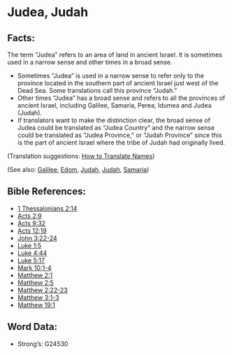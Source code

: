 # Judea, Judah

## Facts:

The term “Judea” refers to an area of land in ancient Israel. It is sometimes used in a narrow sense and other times in a broad sense.

* Sometimes “Judea” is used in a narrow sense to refer only to the province located in the southern part of ancient Israel just west of the Dead Sea. Some translations call this province “Judah.”
* Other times “Judea” has a broad sense and refers to all the provinces of ancient Israel, including Galilee, Samaria, Perea, Idumea and Judea (Judah).
* If translators want to make the distinction clear, the broad sense of Judea could be translated as “Judea Country” and the narrow sense could be translated as “Judea Province,” or “Judah Province” since this is the part of ancient Israel where the tribe of Judah had originally lived.

(Translation suggestions: [How to Translate Names](rc://en/ta/man/translate/translate-names))

(See also: [Galilee](../names/galilee.md), [Edom](../names/edom.md), [Judah](../names/judah.md), [Judah](../names/kingdomofjudah.md), [Samaria](../names/samaria.md))

## Bible References:

* [1 Thessalonians 2:14](rc://en/tn/help/1th/02/14)
* [Acts 2:9](rc://en/tn/help/act/02/09)
* [Acts 9:32](rc://en/tn/help/act/09/32)
* [Acts 12:19](rc://en/tn/help/act/12/19)
* [John 3:22-24](rc://en/tn/help/jhn/03/22)
* [Luke 1:5](rc://en/tn/help/luk/01/05)
* [Luke 4:44](rc://en/tn/help/luk/04/44)
* [Luke 5:17](rc://en/tn/help/luk/05/17)
* [Mark 10:1-4](rc://en/tn/help/mrk/10/01)
* [Matthew 2:1](rc://en/tn/help/mat/02/01)
* [Matthew 2:5](rc://en/tn/help/mat/02/05)
* [Matthew 2:22-23](rc://en/tn/help/mat/02/22)
* [Matthew 3:1-3](rc://en/tn/help/mat/03/01)
* [Matthew 19:1](rc://en/tn/help/mat/19/01)

## Word Data:

* Strong’s: G24530
